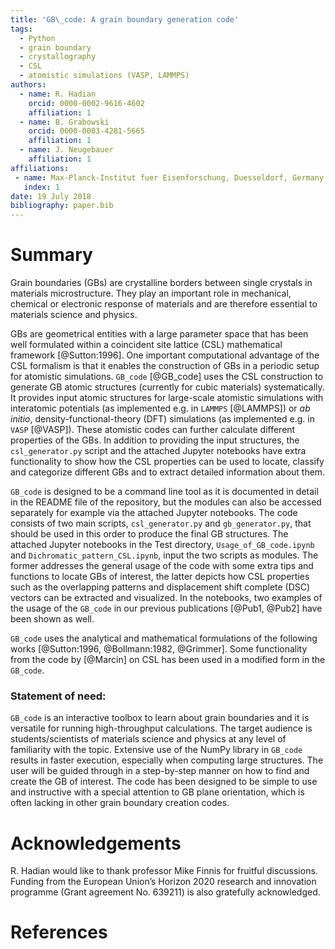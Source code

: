 ```yaml
---
title: 'GB\_code: A grain boundary generation code'
tags:
  - Python
  - grain boundary
  - crystallography
  - CSL
  - atomistic simulations (VASP, LAMMPS)
authors:
  - name: R. Hadian
    orcid: 0000-0002-9616-4602
    affiliation: 1
  - name: B. Grabowski
    orcid: 0000-0003-4281-5665
    affiliation: 1
  - name: J. Neugebauer
    affiliation: 1
affiliations:
 - name: Max-Planck-Institut fuer Eisenforschung, Duesseldorf, Germany
   index: 1
date: 19 July 2018
bibliography: paper.bib
---
```


# Summary

Grain boundaries (GBs) are crystalline borders between single crystals in materials microstructure. They play an important role in mechanical, chemical or electronic response of materials and are therefore essential to materials science and physics.

GBs are geometrical entities with a large parameter space that has been well formulated within a coincident site lattice (CSL) mathematical framework [@Sutton:1996]. One important computational advantage of the CSL formalism is that it enables the construction of GBs in a periodic setup for atomistic simulations. ``GB_code`` [@GB_code] uses the CSL construction to generate GB atomic structures (currently for cubic materials) systematically. It provides input atomic structures for large-scale atomistic simulations with interatomic potentials (as implemented e.g. in ``LAMMPS`` [@LAMMPS]) or _ab initio_, density-functional-theory (DFT) simulations (as implemented e.g. in ``VASP`` [@VASP]). These atomistic codes can further calculate different properties of the GBs. In addition to providing the input structures, the ``csl_generator.py`` script and the attached Jupyter notebooks have extra functionality to show how the CSL properties can be used to locate, classify and categorize different GBs and to extract detailed information about them.

``GB_code`` is designed to be a command line tool as it is documented in detail in the README file of the repository,
but the modules can also be accessed separately for example via the attached Jupyter notebooks. The code consists of two main scripts, ``csl_generator.py`` and ``gb_generator.py``, that should be used in this order to produce the final GB structures. The attached Jupyter notebooks in the Test directory, ``Usage_of_GB_code.ipynb`` and ``Dichromatic_pattern_CSL.ipynb``, input the two scripts as modules. The former addresses the general usage of the code with some extra tips and functions to locate GBs of interest, the latter depicts how CSL properties such as the overlapping patterns and displacement shift complete (DSC) vectors can be extracted and visualized. In the notebooks, two examples of the usage of the ``GB_code`` in our previous publications [@Pub1, @Pub2] have been shown as well.

``GB_code`` uses the analytical and mathematical formulations of the following works [@Sutton:1996, @Bollmann:1982, @Grimmer]. Some functionality from the code by [@Marcin] on CSL has been used in a modified form in the ``GB_code``. 

### Statement of need:
``GB_code`` is an interactive toolbox to learn about grain boundaries and it is versatile for running high-throughput calculations. The target audience is students/scientists of materials science and physics at any level of familiarity with the topic. Extensive use of the NumPy library in ``GB_code`` results in faster execution, especially when computing large structures. The user will be guided through in a step-by-step manner on how to find and create the GB of interest. The code has been designed to be simple to use and instructive with a special attention to GB plane orientation, which is often lacking in other grain boundary creation codes.

# Acknowledgements

R. Hadian would like to thank professor Mike Finnis for fruitful discussions. Funding from the European Union’s Horizon 2020 research and innovation programme (Grant agreement No. 639211) is also gratefully acknowledged.

# References
